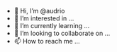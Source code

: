 - 👋 Hi, I’m @audrio
- 👀 I’m interested in ...
- 🌱 I’m currently learning ...
- 💞️ I’m looking to collaborate on ...
- 📫 How to reach me ...

<!---
audrio/audrio is a ✨ special ✨ repository because its `README.md` (this file) appears on your GitHub profile.
You can click the Preview link to take a look at your changes.
--->
